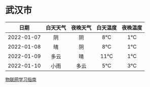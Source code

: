 # 武汉市
|日期|白天天气|夜晚天气|白天温度|夜晚温度|
|:--:|:--:|:--:|:--:|:--:|
|2022-01-07|阴|阴|8℃|1℃|
|2022-01-08|晴|阴|8℃|1℃|
|2022-01-09|多云|晴|11℃|1℃|
|2022-01-10|小雨|多云|5℃|3℃|
 
[物联网学习指南](http://doc.lziqi.top/IoT)
